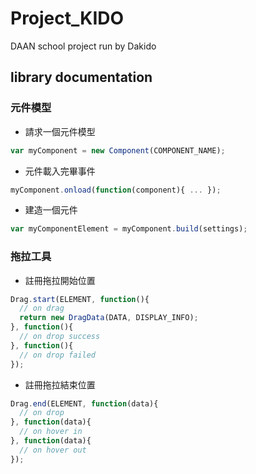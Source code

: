 # Project_KIDO
DAAN school project run by Dakido

## library documentation
### 元件模型
- 請求一個元件模型
``` js
var myComponent = new Component(COMPONENT_NAME);
```
- 元件載入完畢事件
``` js
myComponent.onload(function(component){ ... });
```
- 建造一個元件
``` js
var myComponentElement = myComponent.build(settings);
```
### 拖拉工具
- 註冊拖拉開始位置
``` js
Drag.start(ELEMENT, function(){
  // on drag
  return new DragData(DATA, DISPLAY_INFO);
}, function(){
  // on drop success
}, function(){
  // on drop failed
});
```
- 註冊拖拉結束位置
``` js
Drag.end(ELEMENT, function(data){
  // on drop
}, function(data){
  // on hover in
}, function(data){
  // on hover out
});
